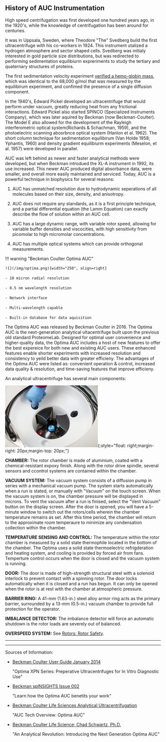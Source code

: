 
## History of AUC Instrumentation

High speed centrifugation was first developed one hundred years ago, in the 1920's, while the knowledge of centrifugation has been
around for centuries.

It was in Uppsala, Sweden, where Theodore "The" Svedberg build the first ultracentrifuge with his co-workers in 1924. This instrument utalized a hydrogen atmosphere and sector shaped cells. Svedberg was initialy interested in gold particle size distributions, but was redirected to performing sedimentation equilibiurm expreriments to study the tertiary and quaternary structures of proteins.

The first sedimentation velocity experiment [verified a hemo-globin mass](\pdf-files\CARBON-MONOXIDE-HEMOGLOBIN.pdf), which was identical to the 68,000 g/mol that was measured by the equilibirum experiment, and confimed the presence of a single diffusion component.

In the 1940's, Edward Pickel developed an ultracentrifuge that would perform under vacuum, greatly reducing heat from any frictional interactions.
Edward Pickel also started SPINCO (Specialized Instruments Company), which was later aquired by Beckman (now Beckman-Coulter). The Model E also allowed for the development of the Rayleigh interferometric optical system(Richards & Schachman, 1959), and the photoelectric scanning abosrbnce optical system (Hanlon et al. 1962). The short column technique for sedimentation equilibirum (Van Holde 1958; Yphantis, 1960) and density gradient equilibiurm experiments (Meselon, et al. 1957) were developed in parallel.

AUC was left behind as newer and faster analytical methods were developed, but when Beckman introdued the XL-A instrument in 1992, its use increased. 
This newer AUC produced digital absorbance data, were smaller, and overall more easily maintained and serviced. Today, AUC is a powerful technique in biophysics for several reasons:

1. AUC has unmatched resolution due to hydrodynamic seperations of all molecules based on their size, density, and anisotropy.

2. AUC does not require any standards, as it is a first principle technique, and a partial differential equation (the Lamm Equation) can exactly describe the flow of solution within an AUC cell.

3. AUC has a large dynamic range, with variable rotor speed, allowing for variable buffer densities and viscocities, with high sensitivity from picomolar to high micromolar concentrations.

4. AUC has multiple optical systems which can provide orthogonal measurements.

!!! warning "Beckman Coulter Optima AUC"

    ![](/img/optima.png){width="250", align=right}

    - 10 micron radial resolution
    
    - 0.5 nm wavelength resolution
    
    - Network interface
    
    - Multi-wavelength capable
    
    - Built-in database for data aquisition
    

The Optima AUC was released by Beckman Coulter in 2016. The Optima AUC is the next-generation analytical ultacentrifuge built upon the previous 
old standard ProteomeLab. Designed for optimal user convenience and higher-quality data, the Optima 
AUC includes a host of new features to offer the best expereice for both new and existing AUC 
users. These enhanced features enable shorter experiments with increased resolution and consistency 
to yeild better data with greater efficieny.
The advantages of the Optima AUC were listed as: convenient operation & control, increased data quality & resolution, and time-saving features that improve efficieny. 

An analytical ultracentrifuge has several main components:

![Rotor Chamber](/img/optima-chamber.jpg){:style="float: right;margin-right: 20px;margin-top: 20px;"}

**CHAMBER:** The rotor chamber is made of aluminium, coated with a chemical-resistant expoxy finish. Along with the rotor drive spindle, several sensors and ccontrol systems are contained within the chamber.

**VACUUM SYSTEM:** The vacuum system consists of a diffusion pump in series with a mechanical vacuum pump. The system starts automatically when a run is stated, or manually with "Vacuum" on the touch screen. When the vacuum system is on, the chamber pressure will be displayed in microns.
To vent the vacuum after a run is finised, select the "Vent Vacuum" button on the display screen. After the door is opened, you will have a 5-minute window to switch out the rotors/cells wherein the chamber temperature remains as set. After this time period, the chamber will return to the approximate room temperaure to minimize any condensation collection within the chamber.

**TEMPERATURE SENSING AND CONTROL:** The temperature within the rotor chamber is measured by a solid state thermophile located in the bottom of the chamber. The Optima uses a solid state thermoelectric refrigderation and heating system, and cooling is provided by forced air from fans. Temperture control occurs when the door is closed and the vacuum system is running.

**DOOR:** The door is made of high-strength structural steel with a solenoid interlock to prevent contact with a spinning rotor. The door locks automatically when it is closed and a run has begun. It can only be opened when the rotor is at rest with the chamber at atmospheric pressure.

**BARRIER RING:** A 41-mm (1.63-in.) steel alloy armor ring acts as the primary barrier, surrounded by a 13-mm
(0.5-in.) vacuum chamber to provide full protection for the operator.

**IMBALANCE DETECTOR:** The imbalance detector will force an automatic shutdown is the rotor loads are severely out of balanced.

**OVERSPEED SYSTEM:** See [Rotors: Rotor Safety](/rotors/#rotor-safety).

***
***
Sources of Information:

  - [Beckman Coulter User Guide January 2014](/pdf-files/Beckman-XPN100-Ultra-Manual.pdf)

     "Optima XPN Series: Preperative Ultracentrifuges for In Vitro Diagnostic Use"

  - [Beckman spINSIGHTS Issue 002](/pdffiles/auc-advantages.pdf)
     
      "Learn how the Optima AUC benetits your work"

  - [Beckman Coulter Life Sciences Analytical Ultracentrifugation](/pdffiles/AUC-newbrochure-Beckman.pdf)

      "AUC Tech Overview: Optima AUC"

  - [Beckman Coulter Life Science; Chad Schwartz, Ph.D.](/pdffiles/Beckman-OptimaAUC.pdf)
  
      "An Analytical Revolution: Introducing the Next Generation Optima AUC"
